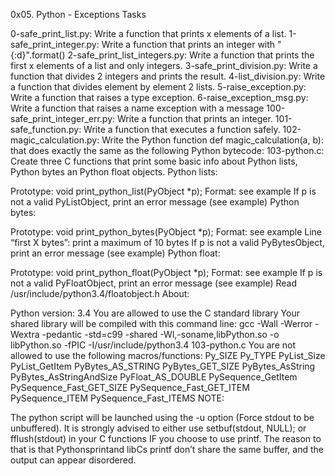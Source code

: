 0x05. Python - Exceptions Tasks

0-safe_print_list.py: Write a function that prints x elements of a list.
1-safe_print_integer.py: Write a function that prints an integer with "{:d}".format()
2-safe_print_list_integers.py: Write a function that prints the first x elements of a list and only integers.
3-safe_print_division.py: Write a function that divides 2 integers and prints the result.
4-list_division.py: Write a function that divides element by element 2 lists.
5-raise_exception.py: Write a function that raises a type exception.
6-raise_exception_msg.py: Write a function that raises a name exception with a message
100-safe_print_integer_err.py: Write a function that prints an integer.
101-safe_function.py: Write a function that executes a function safely.
102-magic_calculation.py: Write the Python function def magic_calculation(a, b): that does exactly the same as the following Python bytecode:
103-python.c: Create three C functions that print some basic info about Python lists, Python bytes an Python float objects.
	Python lists:

Prototype: void print_python_list(PyObject *p);
Format: see example
If p is not a valid PyListObject, print an error message (see example)
Python bytes:

Prototype: void print_python_bytes(PyObject *p);
Format: see example
Line “first X bytes”: print a maximum of 10 bytes
If p is not a valid PyBytesObject, print an error message (see example)
Python float:

Prototype: void print_python_float(PyObject *p);
Format: see example
If p is not a valid PyFloatObject, print an error message (see example)
Read /usr/include/python3.4/floatobject.h
About:

Python version: 3.4
You are allowed to use the C standard library
Your shared library will be compiled with this command line: gcc -Wall -Werror -Wextra -pedantic -std=c99 -shared -Wl,-soname,libPython.so -o libPython.so -fPIC -I/usr/include/python3.4 103-python.c
You are not allowed to use the following macros/functions:
Py_SIZE
Py_TYPE
PyList_Size
PyList_GetItem
PyBytes_AS_STRING
PyBytes_GET_SIZE
PyBytes_AsString
PyBytes_AsStringAndSize
PyFloat_AS_DOUBLE
PySequence_GetItem
PySequence_Fast_GET_SIZE
PySequence_Fast_GET_ITEM
PySequence_ITEM
PySequence_Fast_ITEMS
NOTE:

The python script will be launched using the -u option (Force stdout to be unbuffered).
It is strongly advised to either use setbuf(stdout, NULL); or fflush(stdout) in your C functions IF you choose to use printf. The reason to that is that Pythonsprintand libCs printf don’t share the same buffer, and the output can appear disordered.
